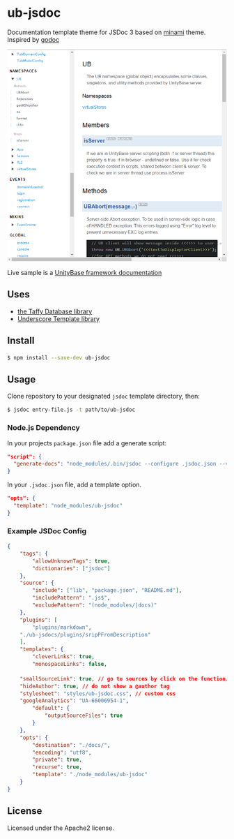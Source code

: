 # ub-jsdoc

Documentation template theme for JSDoc 3 based on [minami](https://github.com/Nijikokun/minami) theme.
Inspired by [godoc](https://godoc.org/golang.org/x/tools/cmd/godoc)

![Screenshot](screenshot.png)

Live sample is a [UnityBase framework documentation](https://unitybase.info/api/server/)

## Uses

- [the Taffy Database library](http://taffydb.com/)
- [Underscore Template library](http://documentcloud.github.com/underscore/#template)


## Install

```bash
$ npm install --save-dev ub-jsdoc
```

## Usage

Clone repository to your designated `jsdoc` template directory, then:

```bash
$ jsdoc entry-file.js -t path/to/ub-jsdoc
```

### Node.js Dependency

In your projects `package.json` file add a generate script:

```json
"script": {
  "generate-docs": "node_modules/.bin/jsdoc --configure .jsdoc.json --verbose"
}
```

In your `.jsdoc.json` file, add a template option.

```json
"opts": {
  "template": "node_modules/ub-jsdoc"
}
```

### Example JSDoc Config

```json
{
    "tags": {
        "allowUnknownTags": true,
        "dictionaries": ["jsdoc"]
    },
    "source": {
        "include": ["lib", "package.json", "README.md"],
        "includePattern": ".js$",
        "excludePattern": "(node_modules/|docs)"
    },
    "plugins": [
        "plugins/markdown",
	"./ub-jsdocs/plugins/sripPFromDescription"
    ],
    "templates": {
        "cleverLinks": true,
        "monospaceLinks": false,

	"smallSourceLink": true, // go to sources by click on the function/prop name 
	"hideAuthor": true, // do not show a @author tag
	"stylesheet": "styles/ub-jsdoc.css", // custom css
	"googleAnalytics": "UA-66006954-1",  
        "default": {
            "outputSourceFiles": true
        }
    },
    "opts": {
        "destination": "./docs/",
        "encoding": "utf8",
        "private": true,
        "recurse": true,
        "template": "./node_modules/ub-jsdoc"
    }
}
```

## License

Licensed under the Apache2 license.